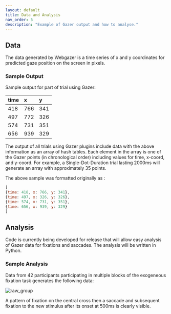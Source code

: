 ```yaml
---
layout: default
title: Data and Analysis
nav_order: 5
description: "Example of Gazer output and how to analyse."
---
```



## Data

The data generated by Webgazer is a time series of x and y coordinates for predicted gaze position on the screen in pixels.
  
### Sample Output

Sample output for part of trial using Gazer: 

| time         | x         | y |
|:-------------|:------------------|:------|
| 418           | 766 | 341  |
| 497 | 772   | 326  |
| 574           | 731      | 351   |
| 656           | 939 | 329  |

The output of all trials using Gazer plugins include data with the above information as an array of hash tables. Each element in the array is one of the Gazer points (in chronological order) including values for time, x-coord, and y-coord. For example, a Single-Dot-Duration trial lasting 2000ms will generate an array with approximately 35 points.

The above sample was formatted originally as :

```js
[ 
{time: 418, x: 766, y: 341},
{time: 497, x: 326, y: 326},
{time: 574, x: 731, y: 351},
{time: 656, x: 939, y: 329}
]


```

## Analysis

Code is currently being developed for release that will allow easy analysis of Gazer data for fixations and saccades. The analysis will be written in Python.

### Sample Analysis

Data from 42 participants participating in multiple blocks of the exogeneous fixation task generates the following data:

![raw_group](https://user-images.githubusercontent.com/45886402/134231200-256b5d30-2c2b-482f-b3b8-29ed0781700b.jpeg)

A pattern of fixation on the central cross then a saccade and subsequent fixation to the new stimulus after its onset at 500ms is clearly visible.

